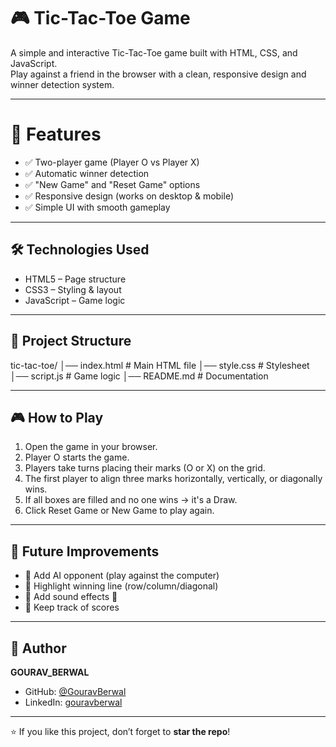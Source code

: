 # 🎮 Tic-Tac-Toe Game

A simple and interactive Tic-Tac-Toe game built with HTML, CSS, and JavaScript.  
Play against a friend in the browser with a clean, responsive design and winner detection system.

---

# 🚀 Features
- ✅ Two-player game (Player O vs Player X)  
- ✅ Automatic winner detection  
- ✅ "New Game" and "Reset Game" options  
- ✅ Responsive design (works on desktop & mobile)  
- ✅ Simple UI with smooth gameplay  

---

## 🛠️ Technologies Used
- HTML5 – Page structure  
- CSS3 – Styling & layout  
- JavaScript  – Game logic  

---

## 📂 Project Structure
tic-tac-toe/
│── index.html # Main HTML file
│── style.css # Stylesheet
│── script.js # Game logic
│── README.md # Documentation

---

## 🎮 How to Play
1. Open the game in your browser.  
2. Player O starts the game.  
3. Players take turns placing their marks (O or X) on the grid.  
4. The first player to align three marks horizontally, vertically, or diagonally wins.  
5. If all boxes are filled and no one wins → it's a Draw.  
6. Click Reset Game or New Game to play again.  

---

## 📌 Future Improvements
- 🔹 Add AI opponent (play against the computer)  
- 🔹 Highlight winning line (row/column/diagonal)  
- 🔹 Add sound effects 🎵  
- 🔹 Keep track of scores  

---

## 👤 Author
  **GOURAV_BERWAL** 
- GitHub: [@GouravBerwal](https://github.com/GouravBerwal)  
- LinkedIn: [gouravberwal](linkedin.com/in/gouravberwal)   

---

⭐ If you like this project, don’t forget to **star the repo**!

